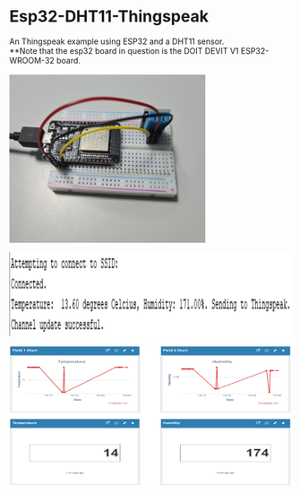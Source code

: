 Esp32-DHT11-Thingspeak
======================
An Thingspeak example using ESP32 and a DHT11 sensor. <br/> 
**Note that the esp32 board in question is the DOIT DEVIT V1 ESP32-WROOM-32 board. <br/> <br/>
<img src="https://github.com/LawZHRobin/Projects/raw/master/IoT/Thingspeak-examples/images/esp32+dht11.jpg" width="350" height="300"> <br/>

<img src="https://github.com/LawZHRobin/Projects/raw/master/IoT/Thingspeak-examples/images/DHT11.PNG" width="550" height="150"> <br/>

<img src="https://github.com/LawZHRobin/Projects/raw/master/IoT/Thingspeak-examples/images/Thingspeak.PNG" width="650" height="250"> <br/>
